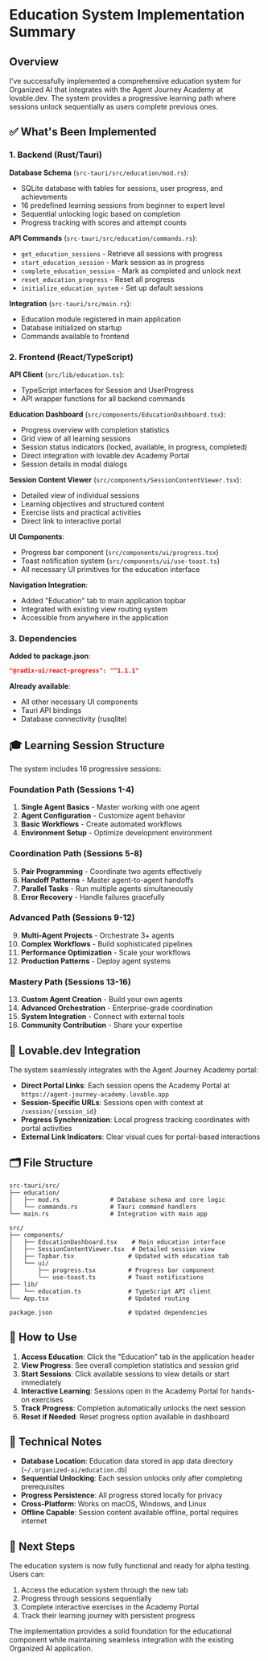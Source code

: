 # Education System Implementation Summary

## Overview

I've successfully implemented a comprehensive education system for Organized AI that integrates with the Agent Journey Academy at lovable.dev. The system provides a progressive learning path where sessions unlock sequentially as users complete previous ones.

## ✅ What's Been Implemented

### 1. Backend (Rust/Tauri)

**Database Schema** (`src-tauri/src/education/mod.rs`):
- SQLite database with tables for sessions, user progress, and achievements
- 16 predefined learning sessions from beginner to expert level
- Sequential unlocking logic based on completion
- Progress tracking with scores and attempt counts

**API Commands** (`src-tauri/src/education/commands.rs`):
- `get_education_sessions` - Retrieve all sessions with progress
- `start_education_session` - Mark session as in progress
- `complete_education_session` - Mark as completed and unlock next
- `reset_education_progress` - Reset all progress
- `initialize_education_system` - Set up default sessions

**Integration** (`src-tauri/src/main.rs`):
- Education module registered in main application
- Database initialized on startup
- Commands available to frontend

### 2. Frontend (React/TypeScript)

**API Client** (`src/lib/education.ts`):
- TypeScript interfaces for Session and UserProgress
- API wrapper functions for all backend commands

**Education Dashboard** (`src/components/EducationDashboard.tsx`):
- Progress overview with completion statistics
- Grid view of all learning sessions
- Session status indicators (locked, available, in progress, completed)
- Direct integration with lovable.dev Academy Portal
- Session details in modal dialogs

**Session Content Viewer** (`src/components/SessionContentViewer.tsx`):
- Detailed view of individual sessions
- Learning objectives and structured content
- Exercise lists and practical activities
- Direct link to interactive portal

**UI Components**:
- Progress bar component (`src/components/ui/progress.tsx`)
- Toast notification system (`src/components/ui/use-toast.ts`)
- All necessary UI primitives for the education interface

**Navigation Integration**:
- Added "Education" tab to main application topbar
- Integrated with existing view routing system
- Accessible from anywhere in the application

### 3. Dependencies

**Added to package.json**:
```json
"@radix-ui/react-progress": "^1.1.1"
```

**Already available**:
- All other necessary UI components
- Tauri API bindings
- Database connectivity (rusqlite)

## 🎓 Learning Session Structure

The system includes 16 progressive sessions:

### Foundation Path (Sessions 1-4)
1. **Single Agent Basics** - Master working with one agent
2. **Agent Configuration** - Customize agent behavior  
3. **Basic Workflows** - Create automated workflows
4. **Environment Setup** - Optimize development environment

### Coordination Path (Sessions 5-8)
5. **Pair Programming** - Coordinate two agents effectively
6. **Handoff Patterns** - Master agent-to-agent handoffs
7. **Parallel Tasks** - Run multiple agents simultaneously
8. **Error Recovery** - Handle failures gracefully

### Advanced Path (Sessions 9-12)
9. **Multi-Agent Projects** - Orchestrate 3+ agents
10. **Complex Workflows** - Build sophisticated pipelines
11. **Performance Optimization** - Scale your workflows
12. **Production Patterns** - Deploy agent systems

### Mastery Path (Sessions 13-16)
13. **Custom Agent Creation** - Build your own agents
14. **Advanced Orchestration** - Enterprise-grade coordination
15. **System Integration** - Connect with external tools
16. **Community Contribution** - Share your expertise

## 🔗 Lovable.dev Integration

The system seamlessly integrates with the Agent Journey Academy portal:

- **Direct Portal Links**: Each session opens the Academy Portal at `https://agent-journey-academy.lovable.app`
- **Session-Specific URLs**: Sessions open with context at `/session/{session_id}`
- **Progress Synchronization**: Local progress tracking coordinates with portal activities
- **External Link Indicators**: Clear visual cues for portal-based interactions

## 🗂️ File Structure

```
src-tauri/src/
├── education/
│   ├── mod.rs              # Database schema and core logic
│   └── commands.rs         # Tauri command handlers
└── main.rs                 # Integration with main app

src/
├── components/
│   ├── EducationDashboard.tsx    # Main education interface
│   ├── SessionContentViewer.tsx  # Detailed session view
│   ├── Topbar.tsx               # Updated with education tab
│   └── ui/
│       ├── progress.tsx         # Progress bar component
│       └── use-toast.ts         # Toast notifications
├── lib/
│   └── education.ts             # TypeScript API client
└── App.tsx                      # Updated routing

package.json                     # Updated dependencies
```

## 🚀 How to Use

1. **Access Education**: Click the "Education" tab in the application header
2. **View Progress**: See overall completion statistics and session grid
3. **Start Sessions**: Click available sessions to view details or start immediately
4. **Interactive Learning**: Sessions open in the Academy Portal for hands-on exercises
5. **Track Progress**: Completion automatically unlocks the next session
6. **Reset if Needed**: Reset progress option available in dashboard

## 🔧 Technical Notes

- **Database Location**: Education data stored in app data directory (`~/.organized-ai/education.db`)
- **Sequential Unlocking**: Each session unlocks only after completing prerequisites
- **Progress Persistence**: All progress stored locally for privacy
- **Cross-Platform**: Works on macOS, Windows, and Linux
- **Offline Capable**: Session content available offline, portal requires internet

## 🎯 Next Steps

The education system is now fully functional and ready for alpha testing. Users can:

1. Access the education system through the new tab
2. Progress through sessions sequentially
3. Complete interactive exercises in the Academy Portal
4. Track their learning journey with persistent progress

The implementation provides a solid foundation for the educational component while maintaining seamless integration with the existing Organized AI application.